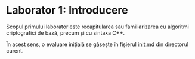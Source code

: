 # Laborator 1: Introducere


Scopul primului laborator este recapitularea sau familiarizarea cu
algoritmi criptografici de bază, precum și cu sintaxa C++.

În acest sens, o evaluare inițială se găsește în fișierul [init.md](file:init.md)
din directorul curent.

